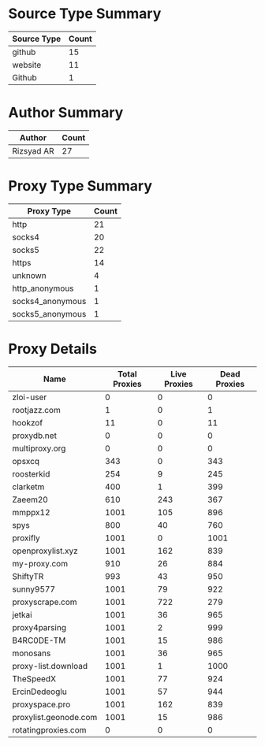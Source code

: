 # Source Type Summary

| Source Type | Count |
|-------------|-------|
| github | 15 |
| website | 11 |
| Github | 1 |


# Author Summary

| Author | Count |
|--------|-------|
| Rizsyad AR | 27 |


# Proxy Type Summary

| Proxy Type | Count |
|------------|-------|
| http | 21 |
| socks4 | 20 |
| socks5 | 22 |
| https | 14 |
| unknown | 4 |
| http_anonymous | 1 |
| socks4_anonymous | 1 |
| socks5_anonymous | 1 |


# Proxy Details

| Name | Total Proxies | Live Proxies | Dead Proxies |
|------|---------------|--------------|---------------|
| zloi-user | 0 | 0 | 0 |
| rootjazz.com | 1 | 0 | 1 |
| hookzof | 11 | 0 | 11 |
| proxydb.net | 0 | 0 | 0 |
| multiproxy.org | 0 | 0 | 0 |
| opsxcq | 343 | 0 | 343 |
| roosterkid | 254 | 9 | 245 |
| clarketm | 400 | 1 | 399 |
| Zaeem20 | 610 | 243 | 367 |
| mmppx12 | 1001 | 105 | 896 |
| spys | 800 | 40 | 760 |
| proxifly | 1001 | 0 | 1001 |
| openproxylist.xyz | 1001 | 162 | 839 |
| my-proxy.com | 910 | 26 | 884 |
| ShiftyTR | 993 | 43 | 950 |
| sunny9577 | 1001 | 79 | 922 |
| proxyscrape.com | 1001 | 722 | 279 |
| jetkai | 1001 | 36 | 965 |
| proxy4parsing | 1001 | 2 | 999 |
| B4RC0DE-TM | 1001 | 15 | 986 |
| monosans | 1001 | 36 | 965 |
| proxy-list.download | 1001 | 1 | 1000 |
| TheSpeedX | 1001 | 77 | 924 |
| ErcinDedeoglu | 1001 | 57 | 944 |
| proxyspace.pro | 1001 | 162 | 839 |
| proxylist.geonode.com | 1001 | 15 | 986 |
| rotatingproxies.com | 0 | 0 | 0 |
